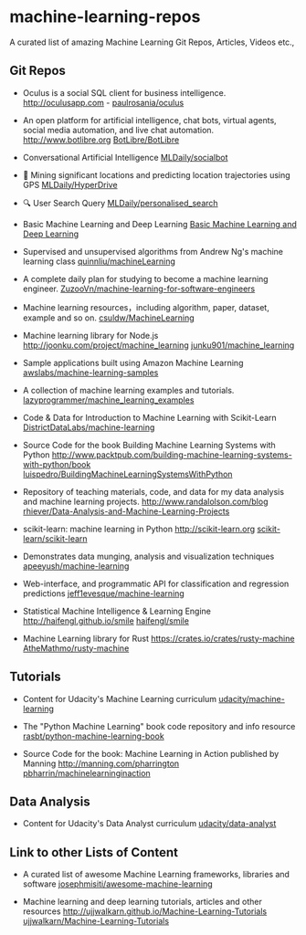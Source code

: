 # machine-learning-repos
A curated list of amazing Machine Learning Git Repos, Articles, Videos etc.,

## Git Repos

- Oculus is a social SQL client for business intelligence. http://oculusapp.com - [paulrosania/oculus](https://github.com/paulrosania/oculus)

- An open platform for artificial intelligence, chat bots, virtual agents, social media automation, and live chat automation. http://www.botlibre.org [BotLibre/BotLibre](https://github.com/BotLibre/BotLibre)

- Conversational Artificial Intelligence [MLDaily/socialbot](https://github.com/MLDaily/socialbot)

- 🏃 Mining significant locations and predicting location trajectories using GPS [MLDaily/HyperDrive](https://github.com/MLDaily/HyperDrive)

- 🔍 User Search Query [MLDaily/personalised_search](https://github.com/MLDaily/personalised_search)

- Basic Machine Learning and Deep Learning [Basic Machine Learning and Deep Learning](https://github.com/wepe/MachineLearning)

- Supervised and unsupervised algorithms from Andrew Ng's machine learning class [quinnliu/machineLearning](https://github.com/quinnliu/machineLearning)

- A complete daily plan for studying to become a machine learning engineer. [ZuzooVn/machine-learning-for-software-engineers](https://github.com/ZuzooVn/machine-learning-for-software-engineers)

- Machine learning resources，including algorithm, paper, dataset, example and so on. [csuldw/MachineLearning](https://github.com/csuldw/MachineLearning)

- Machine learning library for Node.js http://joonku.com/project/machine_learning [junku901/machine_learning](https://github.com/junku901/machine_learning)

- Sample applications built using Amazon Machine Learning [awslabs/machine-learning-samples](https://github.com/awslabs/machine-learning-samples)

- A collection of machine learning examples and tutorials. [lazyprogrammer/machine_learning_examples](https://github.com/lazyprogrammer/machine_learning_examples)

- Code & Data for Introduction to Machine Learning with Scikit-Learn [DistrictDataLabs/machine-learning](https://github.com/DistrictDataLabs/machine-learning)

- Source Code for the book Building Machine Learning Systems with Python http://www.packtpub.com/building-machine-learning-systems-with-python/book [luispedro/BuildingMachineLearningSystemsWithPython](https://github.com/luispedro/BuildingMachineLearningSystemsWithPython)

- Repository of teaching materials, code, and data for my data analysis and machine learning projects. http://www.randalolson.com/blog [rhiever/Data-Analysis-and-Machine-Learning-Projects](https://github.com/rhiever/Data-Analysis-and-Machine-Learning-Projects)

- scikit-learn: machine learning in Python http://scikit-learn.org [scikit-learn/scikit-learn](https://github.com/scikit-learn/scikit-learn)

- Demonstrates data munging, analysis and visualization techniques [apeeyush/machine-learning](https://github.com/apeeyush/machine-learning)

- Web-interface, and programmatic API for classification and regression predictions [jeff1evesque/machine-learning](https://github.com/jeff1evesque/machine-learning)

- Statistical Machine Intelligence & Learning Engine http://haifengl.github.io/smile [haifengl/smile](https://github.com/haifengl/smile)

- Machine Learning library for Rust https://crates.io/crates/rusty-machine [AtheMathmo/rusty-machine](https://github.com/AtheMathmo/rusty-machine)


## Tutorials

- Content for Udacity's Machine Learning curriculum [udacity/machine-learning](https://github.com/udacity/machine-learning)

- The "Python Machine Learning" book code repository and info resource [rasbt/python-machine-learning-book](https://github.com/rasbt/python-machine-learning-book)

- Source Code for the book: Machine Learning in Action published by Manning http://manning.com/pharrington [pbharrin/machinelearninginaction](https://github.com/pbharrin/machinelearninginaction)



## Data Analysis

- Content for Udacity's Data Analyst curriculum [udacity/data-analyst](https://github.com/udacity/data-analyst)

## Link to other Lists of Content

- A curated list of awesome Machine Learning frameworks, libraries and software [josephmisiti/awesome-machine-learning](https://github.com/josephmisiti/awesome-machine-learning#clojure-data-analysis)

- Machine learning and deep learning tutorials, articles and other resources http://ujjwalkarn.github.io/Machine-Learning-Tutorials [ujjwalkarn/Machine-Learning-Tutorials](https://github.com/ujjwalkarn/Machine-Learning-Tutorials)

